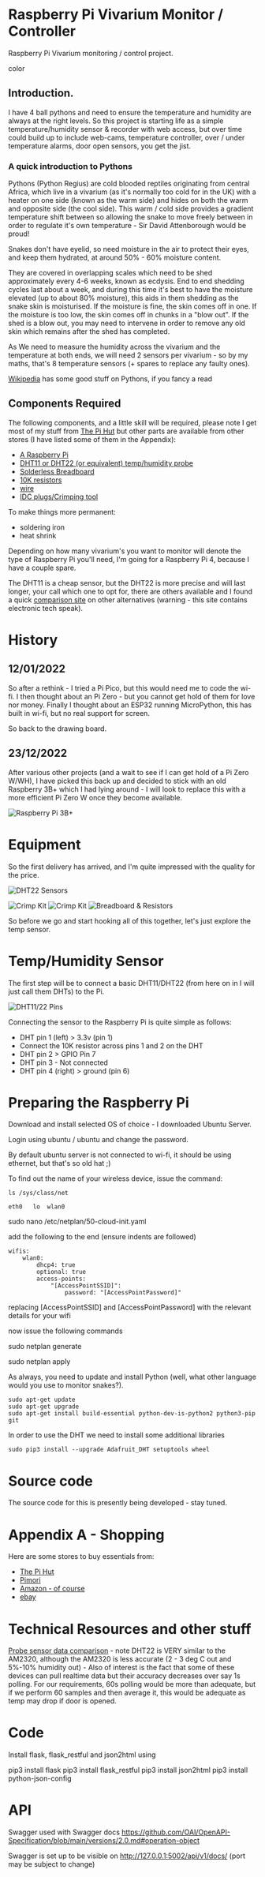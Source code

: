 # Raspberry Pi Vivarium Monitor / Controller
Raspberry Pi Vivarium monitoring / control project.

color 

## Introduction.
I have 4 ball pythons and need to ensure the temperature and humidity are always at the right levels.  So this project is starting life as a simple temperature/humidity sensor & recorder with web access, but over time could build up to include web-cams, temperature controller, over / under temperature alarms, door open sensors, you get the jist.


### A quick introduction to Pythons
Pythons (Python Regius) are cold blooded reptiles originating from central Africa, which live in a vivarium (as it's normally too cold for in the UK) with a heater on one side (known as the warm side) and hides on both the warm and opposite side (the cool side). This warm / cold side provides a gradient temperature shift between so allowing the snake to move freely between in order to regulate it's own temperature - Sir David Attenborough would be proud!

Snakes don't have eyelid, so need moisture in the air to protect their eyes, and keep them hydrated, at around 50% - 60% moisture content.

They are covered in overlapping scales which need to be shed approximately every 4-6 weeks, known as ecdysis.  End to end shedding cycles last about a week, and during this time it's best to have the moisture elevated (up to about 80% moisture), this aids in them shedding as the snake skin is moisturised.  If the moisture is fine, the skin comes off in one.  If the moisture is too low, the skin comes off in chunks in a "blow out".  If the shed is a blow out, you may need to intervene in order to remove any old skin which remains after the shed has completed.

As We need to measure the humidity across the vivarium and the temperature at both ends, we will need 2 sensors per vivarium - so by my maths, that's 8 temperature sensors (+ spares to replace any faulty ones).

[Wikipedia](https://en.wikipedia.org/wiki/Ball_python) has some good stuff on Pythons, if you fancy a read

## Components Required
The following components, and a little skill will be required, please note I get most of my stuff from [The Pi Hut](https://thepihut.com/collections/raspberry-pi-store) but other parts are available from other stores (I have listed some of them in the Appendix):
- [A Raspberry Pi](https://thepihut.com/collections/raspberry-pi/products/raspberry-pi-4-model-b) 
- [DHT11 or DHT22 (or equivalent) temp/humidity probe](https://www.amazon.co.uk/gp/product/B08HCHVC3W/)
- [Solderless Breadboard](https://www.amazon.co.uk/gp/product/B08V183BFJ/)
- [10K resistors](https://www.amazon.co.uk/gp/product/B091LYNNT5/)
- [wire](https://www.amazon.co.uk/gp/product/B07G72DRKC/)
- [IDC plugs/Crimping tool](https://www.amazon.co.uk/gp/product/B07VV3V6RP/)

To make things more permanent:
- soldering iron
- heat shrink

Depending on how many vivarium's you want to monitor will denote the type of Raspberry Pi you'll need, I'm going for a Raspberry Pi 4, because I have a couple spare.

The DHT11 is a cheap sensor, but the DHT22 is more precise and will last longer, your call which one to opt for, there are others available and I found a quick [comparison site](https://kandrsmith.org/RJS/Misc/Hygrometers/calib_many.html) on other alternatives (warning - this site contains electronic tech speak).

# History
## 12/01/2022
So after a rethink - I tried a Pi Pico, but this would need me to code the wi-fi.
I then thought about an Pi Zero - but you cannot get hold of them for love nor money.
Finally I thought about an ESP32 running MicroPython, this has built in wi-fi, but no real support for screen.

So back to the drawing board.

## 23/12/2022
After various other projects (and a wait to see if I can get hold of a Pi Zero W/WH), I have picked this back up and decided to stick with an old Raspberry 3B+ which I had lying around - I will look to replace this with a more efficient Pi Zero W once they become available.

![Raspberry Pi 3B+](/images/raspberry_pi_B.jpg)

# Equipment
So the first delivery has arrived, and I'm quite impressed with the quality for the price.

![DHT22 Sensors](images/dht_sensors.jpg)

![Crimp Kit](/images/crimping_kit_outside.jpg)
![Crimp Kit](/images/crimping_kit_inside.jpg)
![Breadboard & Resistors](/images/resistors_breadbord.jpg)

So before we go and start hooking all of this together, let's just explore the temp sensor.

# Temp/Humidity Sensor
The first step will be to connect a basic DHT11/DHT22 (from here on in I will just call them DHTs) to the Pi.

![DHT11/22 Pins](/images/dht22_pinout.jpg)

Connecting the sensor to the Raspberry Pi is quite simple as follows:

- DHT pin 1 (left) > 3.3v (pin 1)
- Connect the 10K resistor across pins 1 and 2 on the DHT
- DHT pin 2 > GPIO Pin 7
- DHT pin 3 - Not connected
- DHT pin 4 (right) > ground (pin 6) 

# Preparing the Raspberry Pi
Download and install selected OS of choice - I downloaded Ubuntu Server.

Login using ubuntu / ubuntu and change the password.

By default ubuntu server is not connected to wi-fi, it should be using ethernet, but that's so old hat ;)

To find out the name of your wireless device, issue the command:

    ls /sys/class/net

    eth0   lo  wlan0

sudo nano /etc/netplan/50-cloud-init.yaml

add the following to the end (ensure indents are followed)

    wifis:
        wlan0:
            dhcp4: true
            optional: true
            access-points: 
                "[AccessPointSSID]":
                    password: "[AccessPointPassword]"

replacing [AccessPointSSID] and [AccessPointPassword] with the relevant details for your wifi

now issue the following commands

sudo netplan generate

sudo netplan apply


As always, you need to update and install Python (well, what other language would you use to monitor snakes?).

    sudo apt-get update
    sudo apt-get upgrade
    sudo apt-get install build-essential python-dev-is-python2 python3-pip git

In order to use the DHT we need to install some additional libraries

    sudo pip3 install --upgrade Adafruit_DHT setuptools wheel
    

# Source code
The source code for this is presently being developed - stay tuned.

# Appendix A - Shopping
Here are some stores to buy essentials from:

- [The Pi Hut](https://thepihut.com/collections/raspberry-pi-store) 
- [Pimori](https://shop.pimoroni.com/)
- [Amazon - of course](https://www.amazon.co.uk)
- [ebay](https://www.ebay.co.uk)


# Technical Resources and other stuff

[Probe sensor data comparison](https://kandrsmith.org/RJS/Misc/Hygrometers/calib_many.html) - note DHT22 is VERY similar to the AM2320, although the AM2320 is less accurate (2 - 3 deg C out and 5%-10% humidity out) - Also of interest is the fact that some of these devices can pull realtime data but their accuracy decreases over say 1s polling. For our requirements, 60s polling would be more than adequate, but if we perform 60 samples and then average it, this would be adequate as temp may drop if door is opened.

# Code
Install flask, flask_restful and json2html using

pip3 install flask
pip3 install flask_restful
pip3 install json2html
pip3 install python-json-config

# API

Swagger used with Swagger docs https://github.com/OAI/OpenAPI-Specification/blob/main/versions/2.0.md#operation-object

Swagger is set up to be visible on http://127.0.0.1:5002/api/v1/docs/ (port may be subject to change)
